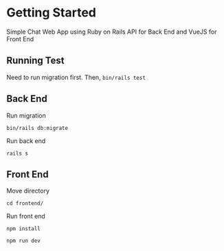 # Getting Started

Simple Chat Web App using Ruby on Rails API for Back End and VueJS for Front End

## Running Test
Need to run migration first. Then, `bin/rails test`

## Back End
Run migration

`bin/rails db:migrate`

Run back end 

`rails s`

## Front End
Move directory

`cd frontend/`

Run front end

`npm install`

`npm run dev`
